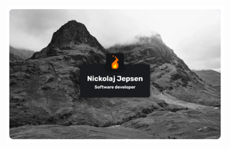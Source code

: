 <img src="https://github.com/nickolaj-jepsen/nickolaj-jepsen/blob/main/header.png" alt="header image">
